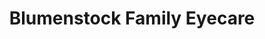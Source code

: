 ---
title: "Blumenstock Family Eyecare"
url: /lincoln/blumenstock-family-eyecare/
shop: optician
---